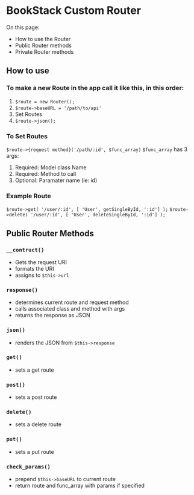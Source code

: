
# BookStack Custom Router

On this page:
- How to use the Router
- Public Router methods
- Private Router methods


## How to use

### To make a new Route in the app call it like this, in this order:
1. `$route = new Router();`
2. `$route->baseURL = '/path/to/api'`
3. Set Routes
4. `$route->json();`

### To Set Routes
`$route->{request method}('/path/:id', $func_array)`
`$func_array` has 3 args:
 1. Required: Model class Name
 2. Required: Method to call
 3. Optional: Paramater name (ie: id)

### Example Route
`$route->get( '/user/:id', [ 'User', getSingleById, ':id'] );`
`$route->delete( '/user/:id', [ 'User', deleteSingleById, ':id'] );`


## Public Router Methods

### `__contruct()`
- Gets the request URI
- formats the URI
- assigns to `$this->url`

### `response()`
- determines current route and request method
- calls associated class and method with args
- returns the response as JSON

### `json()`
- renders the JSON from `$this->response`

### `get()`
- sets a get route

### `post()`
- sets a post route

### `delete()`
- sets a delete route

### `put()`
- sets a put route

### `check_params()`
- prepend `$this->baseURL` to current route
- return route and func_array with params if specified

